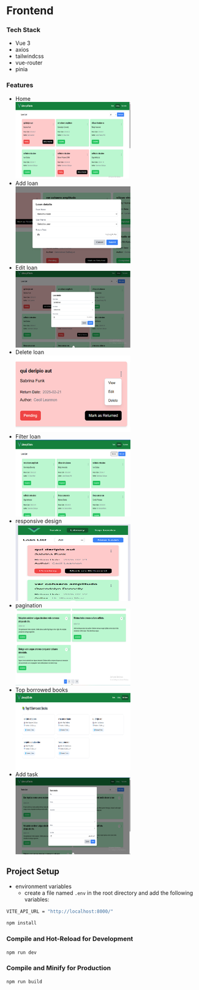 # Frontend
### Tech Stack
- Vue 3
- axios
- tailwindcss
- vue-router
- pinia

### Features
- Home
  <br/>
  <img src ='images/home.png' width='300' height='200' alt='home' />
- Add loan
  <br/>
  <img src ='images/add.png' width='300' height='200' alt='add' />
- Edit loan
  <br/>
  <img src ='images/edit.png' width='300' height='200' alt='edit' />
- Delete loan
  <br/>
  <img src ='images/actions.png' width='300' height='200' alt='actions' /> 
- Filter loan
  <br/>
  <img src ='images/filter.png' width='300' height='200' alt='filter'/>
- responsive design
  <br/>
  <img src ='images/responsive.png' width='300' height='200' alt='responsive'/>
- pagination
  <br/>
  <img src ='images/pagination.png' width='300' height='200' alt='pagination'/>
- Top borrowed books
  <br/>
  <img src ='images/top.png' width='300' height='200' alt='top'/>
- Add task
  <br/>
  <img src ='images/addTask.png' width='300' height='200' alt='add_task'/>

## Project Setup
- environment variables
  - create a file named `.env` in the root directory and add the following variables:
```bash
VITE_API_URL = "http://localhost:8000/"
```

```sh
npm install
```

### Compile and Hot-Reload for Development

```sh
npm run dev
```

### Compile and Minify for Production

```sh
npm run build
```
